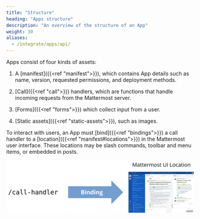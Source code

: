 ```yaml
---
title: "Structure"
heading: "Apps structure"
description: "An overview of the structure of an App"
weight: 30
aliases:
  - /integrate/apps/api/
---
```


Apps consist of four kinds of assets:

1. A [manifest]({{<ref "manifest">}}), which contains App details such as name, version, requested permissions, and deployment methods.

2. [Call]({{<ref "call">}}) handlers, which are functions that handle incoming requests from the Mattermost server.

3. [Forms]({{<ref "forms">}}) which collect input from a user.

4. [Static assets]({{<ref "static-assets">}}), such as images.

To interact with users, an App must [bind]({{<ref "bindings">}}) a call handler to a [location]({{<ref "manifest#locations">}}) in the Mattermost user interface. These locations may be slash commands, toolbar and menu items, or embedded in posts.

![image](apps-calls_bindings_locations_v2.svg)

